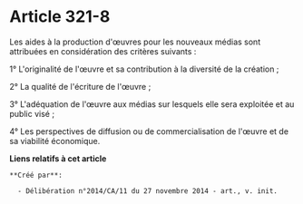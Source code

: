 # Article 321-8

Les aides à la production d'œuvres pour les nouveaux médias sont attribuées en considération des critères suivants : 

1° L'originalité de l'œuvre et sa contribution à la diversité de la création ; 

2° La qualité de l'écriture de l'œuvre ; 

3° L'adéquation de l'œuvre aux médias sur lesquels elle sera exploitée et au public visé ; 

4° Les perspectives de diffusion ou de commercialisation de l'œuvre et de sa viabilité économique.

**Liens relatifs à cet article**

	**Créé par**:

	  - Délibération n°2014/CA/11 du 27 novembre 2014 - art., v. init.
